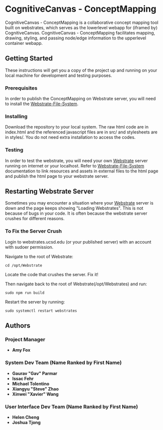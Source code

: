 # CognitiveCanvas - ConceptMapping

CognitiveCanvas - ConceptMapping is a collaborative concept mapping tool built on webstrates, which serves as the lowerlevel webapp for (iframed by) CognitiveCanvas. CognitiveCanvas - ConceptMapping facilitates mapping, drawing, styling, and passing node/edge information to the upperlevel container webapp.

## Getting Started

These instructions will get you a copy of the project up and running on your local machine for development and testing purposes.

### Prerequisites

In order to publish the ConceptMapping on Webstrate server, you will need to install the [Webstrate-File-System](https://github.com/Webstrates/file-system).

### Installing

Download the repository to your local system. The raw html code are in index.html and the referenced javascript files are in src/ and stylesheets are in styles/. You do not need extra installation to access the codes.

### Testing

In order to test the webstrate, you will need your own [Webstrate](https://webstrates.github.io/) server running on internet or your localhost. Refer to [Webstrate-File-System](https://github.com/Webstrates/file-system) documentation to link resources and assets in external files to the html page  and publish the html page to your webstrate server. 

## Restarting Webstrate Server

Sometimes you may encounter a situation where your [Webstrate](https://webstrates.github.io/) server is down and the page keeps showing "Loading Webstrates". This is not because of bugs in your code. It is often because the webstrate server crushes for different reasons.

### To Fix the Server Crush

Login to webstrates.ucsd.edu (or your published server) with an account with sudoer permission.

Navigate to the root of Webstrate:

```
cd /opt/Webstrate
```

Locate the code that crushes the server. Fix it! 

Then navigate back to the root of Webstrate(/opt/Webstrates) and run:

```
sudo npm run build
```

Restart the server by running:

```
sudo systemctl restart webstrates
```


## Authors

### Project Manager
* **Amy Fox**

### System Dev Team (Name Ranked by First Name)
* **Gaurav "Gav" Parmar**
* **Issac Fehr**
* **Michael Tolentino**
* **Xiangyu "Steve" Zhao**     
* **Xinwei "Xavier" Wang**
    
### User Interface Dev Team (Name Ranked by First Name)
* **Helen Cheng**
* **Joshua Tjong**